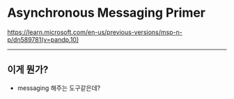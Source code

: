 # Asynchronous Messaging Primer

https://learn.microsoft.com/en-us/previous-versions/msp-n-p/dn589781(v=pandp.10)

****

## 이게 뭔가? 

- messaging 해주는 도구같은데? 
